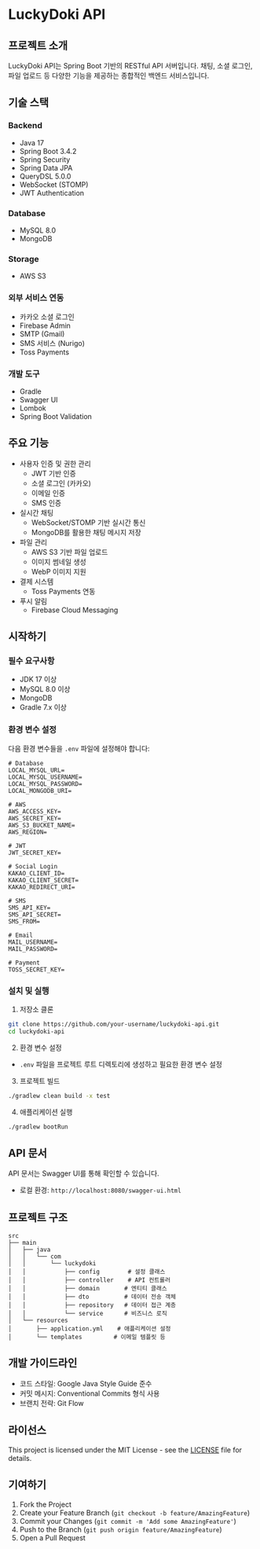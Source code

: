 # LuckyDoki API

## 프로젝트 소개

LuckyDoki API는 Spring Boot 기반의 RESTful API 서버입니다. 채팅, 소셜 로그인, 파일 업로드 등 다양한 기능을 제공하는 종합적인 백엔드 서비스입니다.
## 기술 스택

### Backend

- Java 17
- Spring Boot 3.4.2
- Spring Security
- Spring Data JPA
- QueryDSL 5.0.0
- WebSocket (STOMP)
- JWT Authentication

### Database

- MySQL 8.0
- MongoDB

### Storage

- AWS S3

### 외부 서비스 연동

- 카카오 소셜 로그인
- Firebase Admin
- SMTP (Gmail)
- SMS 서비스 (Nurigo)
- Toss Payments

### 개발 도구

- Gradle
- Swagger UI
- Lombok
- Spring Boot Validation

## 주요 기능

- 사용자 인증 및 권한 관리
  - JWT 기반 인증
  - 소셜 로그인 (카카오)
  - 이메일 인증
  - SMS 인증
- 실시간 채팅
  - WebSocket/STOMP 기반 실시간 통신
  - MongoDB를 활용한 채팅 메시지 저장
- 파일 관리
  - AWS S3 기반 파일 업로드
  - 이미지 썸네일 생성
  - WebP 이미지 지원
- 결제 시스템
  - Toss Payments 연동
- 푸시 알림
  - Firebase Cloud Messaging

## 시작하기

### 필수 요구사항

- JDK 17 이상
- MySQL 8.0 이상
- MongoDB
- Gradle 7.x 이상

### 환경 변수 설정

다음 환경 변수들을 `.env` 파일에 설정해야 합니다:

```properties
# Database
LOCAL_MYSQL_URL=
LOCAL_MYSQL_USERNAME=
LOCAL_MYSQL_PASSWORD=
LOCAL_MONGODB_URI=

# AWS
AWS_ACCESS_KEY=
AWS_SECRET_KEY=
AWS_S3_BUCKET_NAME=
AWS_REGION=

# JWT
JWT_SECRET_KEY=

# Social Login
KAKAO_CLIENT_ID=
KAKAO_CLIENT_SECRET=
KAKAO_REDIRECT_URI=

# SMS
SMS_API_KEY=
SMS_API_SECRET=
SMS_FROM=

# Email
MAIL_USERNAME=
MAIL_PASSWORD=

# Payment
TOSS_SECRET_KEY=
```

### 설치 및 실행

1. 저장소 클론

```bash
git clone https://github.com/your-username/luckydoki-api.git
cd luckydoki-api
```

2. 환경 변수 설정

- `.env` 파일을 프로젝트 루트 디렉토리에 생성하고 필요한 환경 변수 설정

3. 프로젝트 빌드

```bash
./gradlew clean build -x test
```

4. 애플리케이션 실행

```bash
./gradlew bootRun
```

## API 문서

API 문서는 Swagger UI를 통해 확인할 수 있습니다.

- 로컬 환경: `http://localhost:8080/swagger-ui.html`

## 프로젝트 구조

```
src
├── main
│   ├── java
│   │   └── com
│   │       └── luckydoki
│   │           ├── config        # 설정 클래스
│   │           ├── controller    # API 컨트롤러
│   │           ├── domain       # 엔티티 클래스
│   │           ├── dto          # 데이터 전송 객체
│   │           ├── repository   # 데이터 접근 계층
│   │           └── service      # 비즈니스 로직
│   └── resources
│       ├── application.yml    # 애플리케이션 설정
│       └── templates         # 이메일 템플릿 등
```

## 개발 가이드라인

- 코드 스타일: Google Java Style Guide 준수
- 커밋 메시지: Conventional Commits 형식 사용
- 브랜치 전략: Git Flow

## 라이선스

This project is licensed under the MIT License - see the [LICENSE](LICENSE) file for details.

## 기여하기

1. Fork the Project
2. Create your Feature Branch (`git checkout -b feature/AmazingFeature`)
3. Commit your Changes (`git commit -m 'Add some AmazingFeature'`)
4. Push to the Branch (`git push origin feature/AmazingFeature`)
5. Open a Pull Request
